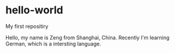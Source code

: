 # hello-world
My first repositiry

Hello, my name is Zeng from Shanghai, China.
Recently I'm learning German, which is a intersting language.
